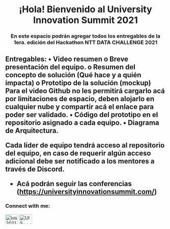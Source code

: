 <h1 align="center">¡Hola! Bienvenido al University Innovation Summit 2021</h1>
<h3 align="center">En este espacio podrán agregar todos los entregables de la 1era. edición del Hackathon NTT DATA CHALLENGE 2021</h3>

<h2>Entregables:
• Video resumen
  o Breve presentación del equipo.
  o Resumen del concepto de solución (Qué hace y a quién impacta)
  o Prototipo de la solución (mockup)
  Para el video Github no les permitirá cargarlo acá por limitaciones de espacio, deben alojarlo en cualquier nube y compartir acá el enlace para poder ser validado. 
• Código del prototipo en el repositorio asignado a cada equipo.
• Diagrama de Arquitectura.

Cada líder de equipo tendrá acceso al repositorio del equipo, en caso de requerir algún acceso adicional debe ser notificado a los mentores a través de Discord.


- Acá podrán seguir las conferencias (https://universityinnovationsummit.com/)</h2>


<h3 align="left">Connect with me:</h3>
<p align="left">
<a href="https://instagram.com/ius2021" target="blank"><img align="center" src="https://raw.githubusercontent.com/rahuldkjain/github-profile-readme-generator/master/src/images/icons/Social/instagram.svg" alt="ius2021" height="30" width="40" /></a>
<a href="https://discord.gg/UIS 2021" target="blank"><img align="center" src="https://raw.githubusercontent.com/rahuldkjain/github-profile-readme-generator/master/src/images/icons/Social/discord.svg" alt="UIS 2021" height="30" width="40" /></a>
</p>

